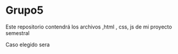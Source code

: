 # Grupo5
Este repositorio contendrá los archivos ,html , css, js de mi proyecto semestral

Caso elegido sera
